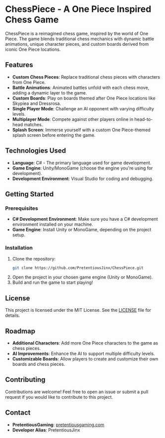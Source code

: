 # ChessPiece - A One Piece Inspired Chess Game

ChessPiece is a reimagined chess game, inspired by the world of One Piece. The game blends traditional chess mechanics with dynamic battle animations, unique character pieces, and custom boards derived from iconic One Piece locations.

## Features

- **Custom Chess Pieces**: Replace traditional chess pieces with characters from One Piece.
- **Battle Animations**: Animated battles unfold with each chess move, adding a dynamic layer to the game.
- **Custom Boards**: Play on boards themed after One Piece locations like Skypiea and Dressrosa.
- **Single Player Mode**: Challenge an AI opponent with varying difficulty levels.
- **Multiplayer Mode**: Compete against other players online in head-to-head matches.
- **Splash Screen**: Immerse yourself with a custom One Piece-themed splash screen before entering the game.

## Technologies Used

- **Language**: C# - The primary language used for game development.
- **Game Engine**: Unity/MonoGame (choose the engine you're using for development).
- **Development Environment**: Visual Studio for coding and debugging.

## Getting Started

### Prerequisites

- **C# Development Environment**: Make sure you have a C# development environment installed on your machine.
- **Game Engine**: Install Unity or MonoGame, depending on the project setup.

### Installation

1. Clone the repository:
    ```bash
    git clone https://github.com/PretentiousJinx/ChessPiece.git
    ```
2. Open the project in your chosen game engine (Unity or MonoGame).
3. Build and run the game to start playing!

## License

This project is licensed under the MIT License. See the [LICENSE](LICENSE) file for details.

## Roadmap

- **Additional Characters**: Add more One Piece characters to the game as chess pieces.
- **AI Improvements**: Enhance the AI to support multiple difficulty levels.
- **Customizable Boards**: Allow players to create and customize their own boards and chess pieces.

## Contributing

Contributions are welcome! Feel free to open an issue or submit a pull request if you would like to contribute to this project.

## Contact

- **PretentiousGaming**: [pretentiousgaming.com](http://pretentiousgaming.com)
- **Developer Alias**: PretentiousJinx

